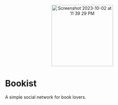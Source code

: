 <p align="center">
  <img width="200"  alt="Screenshot 2023-10-02 at 11 39 29 PM" src="https://github.com/kounkou/Bookist/assets/2589171/ecbdb896-a765-43b4-b36b-d60e0dae4483">
</p>

# Bookist

A simple social network for book lovers.
